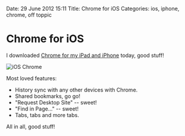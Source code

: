 Date: 29 June 2012 15:11
Title: Chrome for iOS
Categories: ios, iphone, chrome, off toppic

# Chrome for iOS

I downloaded [Chrome for my iPad and iPhone](https://www.google.com/intl/en/chrome/browser/mobile/ios.html#utm_campaign=en&utm_source=en-ha-na-us-bk&utm_medium=ha) today, good stuff!


![iOS Chrome](https://www.google.com/intl/en/chrome/assets/consumer/images/browser/mobile/ios/mobile-ios-hero.png)

Most loved features:

* History sync with any other devices with Chrome.
* Shared bookmarks, go go!
* "Request Desktop Site" -- sweet!
* "Find in Page..." -- sweet!
* Tabs, tabs and more tabs.

All in all, good stuff! 
